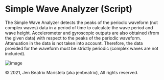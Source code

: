 # Simple Wave Analyzer (Script)
The Simple Wave Analyzer detects the peaks of the periodic waveform (not complex waves) data in a period of time to calculate the wave period and wave height. Accelerometer and gyroscopic outputs are also obtained (from the given data) with respect to the peaks of the periodic waveform. Attenuation in the data is not taken into account. Therefore, the data provided for the waveform must be strictly periodic (complex waves are not included).


![image](https://user-images.githubusercontent.com/82814920/116733778-1a7c6480-aa1f-11eb-97bd-8d0077777972.png)


© 2021, Jen Beatrix Maristela (aka jenbeatrix), All rights reserved.
